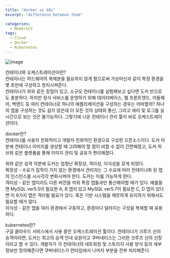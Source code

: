 ```yaml
---
title: "docker vs k8s"
excerpt: "difference between them"

categories:
  - ModernCS
tags:
  - Cloud
  - Docker
  - Kubernetes
---
```


![image](https://user-images.githubusercontent.com/34998051/68453927-4fe52f00-023a-11ea-81f5-e47fa2b22f15.png)

컨테이너와 오케스트레이션이란?  
컨테이너는 하드웨어의 복제본을 필요하지 않게 함으로써 가상머신과 같이 특정 환경을 몇 초만에 구성하고 정지시켜준다.  
컨테이너가 위와 같은 장점이 있고, 소규모 컨테이너를 실험해보고 싶다면 도커 만으로도 충분하다. 하지만 정식 서비스를 운영하기 위해 데이터베이스, 웹 프론트엔드, 미들웨어, 백엔드 등 여러 컨테이너로 하나의 애플리케이션을 구성하는 경우는 어떠할까? 하나의 앱을 구성하는 것도 쉽지 않은데 이 모든 것의 상태와 통신, 그리고 에러 및 로그를 실시간으로 보는 것은 불가능하다. 그렇기에 나온 컨테이너 관리 툴이 바로 오케스트레이션이다.  

docker란?  
컨테이너를 사용자 친화적이고 개발자 친화적인 환경으로 구성한 오픈소스이다. 도커 덕분에 컨테이너 이미지를 생성할 때 고려해야 할 점이 비할 수 없이 간편해졌고, 도커 허브와 같은 플랫폼을 통해 이미지 관리 및 공유가 편리해졌다.  

위와 같은 성격 덕분에 도커는 엄청난 확장성, 격리성, 이식성을 갖게 되었다.  
확장성 - 수요가 짐작이 가지 않는 환경에서 관리자는 그 수요에 따라 컨테이너화 된 앱의 인스턴스를 시시각각 변화시켜야 한다. 도커는 이를 가능하게 한다.  
격리성 - 같은 앱이라도 다른 버전을 띄워 특정 앱들과만 통신해야할 때가 있다. 예를들면 MySQL ver5.5이 필요한 A, B 앱이 있고 MySQL ver5.7이 필요한 C, D 앱이 있다면 이 6가지 앱은 격리될 필요가 있다. 혹은 기반 시스템을 깨끗하게 유지하기 위해서도 필요할 때가 많다.  
이식성 - 같은 앱을 여러 환경에서 구동하고, 환경마다 달라지는 구성을 복제할 때 유용하다.  

kubernetes란?  
구글 클라우드 서비스에서 사용 중인 오케스트레이션 툴이다. 컨테이너가 크루즈 선의 승객이라면, 도커는 최고의 승객 안내 요원이고 쿠버네티스는 그러한 크루즈 선의 선장이라고 할 수 있다. 개발자가 각 컨테이너의 네트워킹 및 스토리지 사용 방식 등의 세부 정보만 정의해준다면 쿠버네티스가 런타임에서 나머지 부분을 전부 처리해준다.   


